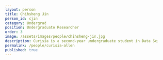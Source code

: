 ```yaml
---
layout: person  
title: Chihsheng Jin
person_id: cjin
category: Undergrad
position: Undergraduate Researcher
order: 3
image: /assets/images/people/chihsheng-jin.jpg
description: Curisia is a second-year undergraduate student in Data Science with a concentration in Linguistics. 
permalink: /people/curisia-allen
published: true
---
```

